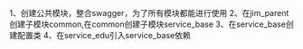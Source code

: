1、创建公共模块，整合swagger，为了所有模块都能进行使用
2、在jim_parent创建子模块common,在common创建子模块service_base
3、在service_base创建配置类
4、在service_edu引入service_base依赖